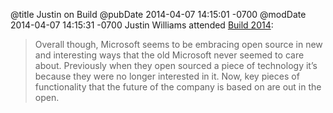@title Justin on Build
@pubDate 2014-04-07 14:15:01 -0700
@modDate 2014-04-07 14:15:31 -0700
Justin Williams attended <a href="http://carpeaqua.com/2014/04/07/build-2014/">Build 2014</a>:

>Overall though, Microsoft seems to be embracing open source in new and interesting ways that the old Microsoft never seemed to care about. Previously when they open sourced a piece of technology it’s because they were no longer interested in it. Now, key pieces of functionality that the future of the company is based on are out in the open.
